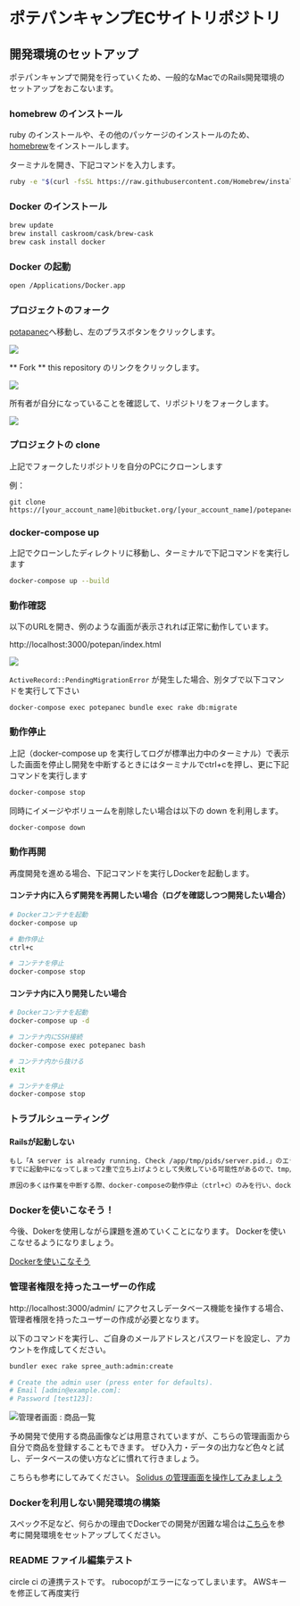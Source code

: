 # ポテパンキャンプECサイトリポジトリ

## 開発環境のセットアップ
ポテパンキャンプで開発を行っていくため、一般的なMacでのRails開発環境のセットアップをおこないます。

### homebrew のインストール
ruby のインストールや、その他のパッケージのインストールのため、[homebrew](https://brew.sh/index_ja.html)をインストールします。

ターミナルを開き、下記コマンドを入力します。

```bash
ruby -e "$(curl -fsSL https://raw.githubusercontent.com/Homebrew/install/master/install)"
```

### Docker のインストール
```bash
brew update
brew install caskroom/cask/brew-cask
brew cask install docker
```

### Docker の起動
```bash
open /Applications/Docker.app
```

### プロジェクトのフォーク

[potapanec](https://bitbucket.org/potepancamp/potepanec)へ移動し、左のプラスボタンをクリックします。

![](docs/images/installation/fork1.png)

** Fork ** this repository のリンクをクリックします。

![](docs/images/installation/fork2.png)

所有者が自分になっていることを確認して、リポジトリをフォークします。

![](docs/images/installation/fork3.png)


### プロジェクトの clone

上記でフォークしたリポジトリを自分のPCにクローンします

例：

```
git clone https://[your_account_name]@bitbucket.org/[your_account_name]/potepanec.git
```

### docker-compose up
上記でクローンしたディレクトリに移動し、ターミナルで下記コマンドを実行します

```bash
docker-compose up --build
```

### 動作確認

以下のURLを開き、例のような画面が表示されれば正常に動作しています。

http://localhost:3000/potepan/index.html

![](docs/images/installation/first_view.png)

`ActiveRecord::PendingMigrationError` が発生した場合、別タブで以下コマンドを実行して下さい

`docker-compose exec potepanec bundle exec rake db:migrate`

### 動作停止
上記（docker-compose up を実行してログが標準出力中のターミナル）で表示した画面を停止し開発を中断するときにはターミナルでctrl+cを押し、更に下記コマンドを実行します

```bash
docker-compose stop
```
同時にイメージやボリュームを削除したい場合は以下の down を利用します。

```bash
docker-compose down
```
### 動作再開

再度開発を進める場合、下記コマンドを実行しDockerを起動します。

#### コンテナ内に入らず開発を再開したい場合（ログを確認しつつ開発したい場合）

```bash
# Dockerコンテナを起動
docker-compose up

# 動作停止
ctrl+c

# コンテナを停止
docker-compose stop
```


#### コンテナ内に入り開発したい場合

```bash
# Dockerコンテナを起動
docker-compose up -d

# コンテナ内にSSH接続
docker-compose exec potepanec bash

# コンテナ内から抜ける
exit

# コンテナを停止
docker-compose stop
```

### トラブルシューティング
#### Railsが起動しない
```bash
もし「A server is already running. Check /app/tmp/pids/server.pid.」のエラーでRailsが立ち上がらない場合、
すでに起動中になってしまって2重で立ち上げようとして失敗している可能性があるので、tmp/pids/server.pidが存在している場合は削除して再度起動してみてください。

原因の多くは作業を中断する際、docker-composeの動作停止（ctrl+c）のみを行い、docker-compose stop を行わず、再開時にdocker-compose upで立ち上げてしまい二重立ち上げの警告が出る事が多いです。
```
### Dockerを使いこなそう！

今後、Dokerを使用しながら課題を進めていくことになります。
Dockerを使いこなせるようになりましょう。

[Dockerを使いこなそう](https://potepan.gitbook.io/camp/be_a_professional_developer/manage_docker)

### 管理者権限を持ったユーザーの作成
http://localhost:3000/admin/ にアクセスしデータベース機能を操作する場合、管理者権限を持ったユーザーの作成が必要となります。

以下のコマンドを実行し、ご自身のメールアドレスとパスワードを設定し、アカウントを作成してください。

```bash
bundler exec rake spree_auth:admin:create

# Create the admin user (press enter for defaults).
# Email [admin@example.com]:
# Password [test123]:
```

![管理者画面 : 商品一覧](docs/images/installation/admin_screen.png "管理者画面 : 商品一覧")

予め開発で使用する商品画像などは用意されていますが、こちらの管理画面から自分で商品を登録することもできます。
ぜひ入力・データの出力など色々と試し、データベースの使い方などに慣れて行きましょう。

こちらも参考にしてみてください。
[Solidus の管理画面を操作してみましょう](https://potepan.gitbook.io/camp/before_camp)


### Dockerを利用しない開発環境の構築
スペック不足など、何らかの理由でDockerでの開発が困難な場合は[こちら](./WITHOUTDOCKER.md)を参考に開発環境をセットアップしてください。

### README ファイル編集テスト
circle ci の連携テストです。
rubocopがエラーになってしまいます。
AWSキーを修正して再度実行